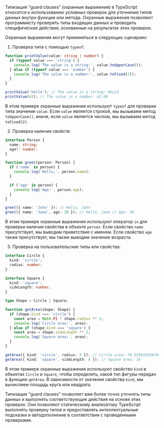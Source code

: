 Типизация "guard clauses" (охранные выражения) в TypeScript относится к использованию условных проверок для уточнения типов данных внутри функции или метода. Охранные выражения позволяют программисту проверять типы входящих данных и проводить специфические действия, основанные на результатах этих проверок.

Охранные выражения могут применяться в следующих сценариях:

1. Проверка типа с помощью `typeof`:
```typescript
function printValue(value: string | number) {
  if (typeof value === 'string') {
    console.log('The value is a string:', value.toUpperCase());
  } else if (typeof value === 'number') {
    console.log('The value is a number:', value.toFixed(2));
  }
}

printValue('hello'); // The value is a string: HELLO
printValue(42); // The value is a number: 42.00
```

В этом примере охранные выражения используют `typeof` для проверки типа значения `value`. Если `value` является строкой, мы вызываем метод `toUpperCase()`, иначе, если `value` является числом, мы вызываем метод `toFixed(2)`.

2. Проверка наличия свойств:
```typescript
interface Person {
  name: string;
  age?: number;
}

function greet(person: Person) {
  if ('name' in person) {
    console.log('Hello,', person.name);
  }

  if ('age' in person) {
    console.log('Age:', person.age);
  }
}

greet({ name: 'John' }); // Hello, John
greet({ name: 'Jane', age: 30 }); // Hello, Jane // Age: 30
```

В этом примере охранные выражения используют оператор `in` для проверки наличия свойства в объекте `person`. Если свойство `name` присутствует, мы выводим приветствие с именем. Если свойство `age` также присутствует, мы также выводим значение возраста.

3. Проверка на пользовательские типы или свойства:
```typescript
interface Circle {
  kind: 'circle';
  radius: number;
}

interface Square {
  kind: 'square';
  sideLength: number;
}

type Shape = Circle | Square;

function getArea(shape: Shape) {
  if (shape.kind === 'circle') {
    const area = Math.PI * shape.radius ** 2;
    console.log('Circle area:', area);
  } else if (shape.kind === 'square') {
    const area = shape.sideLength ** 2;
    console.log('Square area:', area);
  }
}

getArea({ kind: 'circle', radius: 5 }); // Circle area: 78.53981633974483
getArea({ kind: 'square', sideLength: 4 }); // Square area: 16
```

В этом примере охранные выражения используют свойство `kind` в объектах `Circle` и `Square`, чтобы определить, какой тип фигуры передан в функцию `getArea`. В зависимости от значения свойства `kind`, мы вычисляем площадь круга или квадрата.

Типизация "guard clauses" позволяет вам более точно уточнять типы данных и выполнять соответствующие действия на основе этих проверок. Они позволяют статическому анализатору TypeScript выполнять проверку типов и предоставлять интеллектуальные подсказки и автодополнение в соответствии с проведенными проверками.